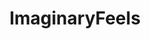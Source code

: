 ---
title: ImaginaryFeels
crosslinks:
- ImaginaryArtists
- ImaginaryMythology
- livven
- wallpapers
- ImaginaryGatherings
- comics
- PopArtNouveau
- EmpireDidNothingWrong
- imaginarypets
- ImaginaryAww
- ImaginarySpirits
- ImaginaryFlora
- MonsterGirl
---